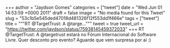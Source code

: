 
+++
author = "Jaydson Gomes"
categories = ["tweet"]
date = "Wed Jun 01 14:53:59 +0000 2011"
draft = false
image = "No media found for this Tweet"
slug = "53c1b5e545ded47018d481326f12f553dd1f466e"
tags = ["tweet"]
title = """RT @TargetTrust: A @targe..."""
tweet = true
tweet_url = "https://twitter.com/jaydson/status/75938145459372033"
+++
RT @TargetTrust: A @targetrust estará no Fórum Internacional do Software Livre. Quer desconto pro evento? Aguarde que vem surpresa por aí :)
